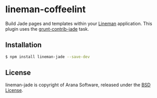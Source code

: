 # lineman-coffeelint

Build Jade pages and templates within your [Lineman](http://linemanjs.com) application. This plugin uses the [grunt-contrib-jade](https://github.com/gruntjs/grunt-contrib-jade) task.

## Installation


```bash
$ npm install lineman-jade --save-dev
```


## License

lineman-jade is copyright of Arana Software, released under the [BSD License](http://opensource.org/licenses/BSD-3-Clause).